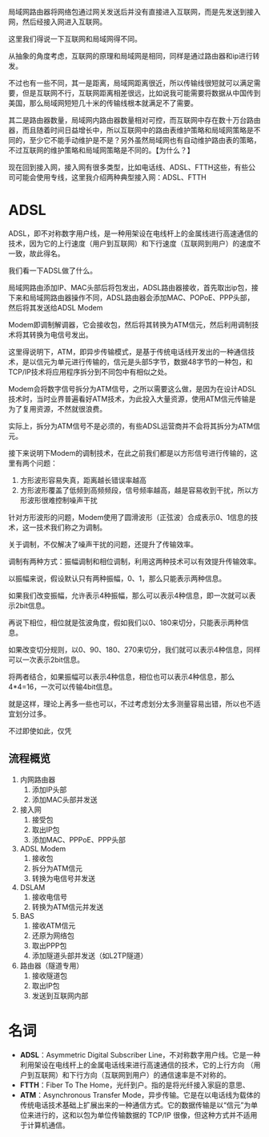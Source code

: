 
局域网路由器将网络包通过网关发送后并没有直接进入互联网，而是先发送到接入网，然后经接入网进入互联网。

这里我们得说一下互联网和局域网得不同。

从抽象的角度考虑，互联网的原理和局域网是相同，同样是通过路由器和ip进行转发。

不过也有一些不同，其一是距离，局域网距离很近，所以传输线很短就可以满足需要，但是互联网不行，互联网距离相差很远，比如说我可能需要将数据从中国传到美国，那么局域网短短几十米的传输线根本就满足不了需要。

其二是路由器数量，局域网内路由器数量相对可控，而互联网中存在数十万台路由器，而且随着时间日益增长中，所以互联网中的路由表维护策略和局域网策略是不同的，至少它不能手动维护是不是？另外虽然局域网也有自动维护路由表的策略，不过互联网的维护策略和局域网策略是不同的。【为什么？】

现在回到接入网，接入网有很多类型，比如电话线、ADSL、FTTH这些，有些公司可能会使用专线，这里我介绍两种典型接入网：ADSL、FTTH

# ADSL
ADSL，即不对称数字用户线，是一种用架设在电线杆上的金属线进行高速通信的技术，因为它的上行速度（用户到互联网）和下行速度（互联网到用户）的速度不一致，故此得名。

我们看一下ADSL做了什么。

局域网路由添加IP、MAC头部后将包发出，ADSL路由器接收，首先取出ip包，接下来和局域网路由器操作不同，ADSL路由器会添加MAC、POPoE、PPP头部，然后将其发送给ADSL Modem

Modem即调制解调器，它会接收包，然后将其转换为ATM信元，然后利用调制技术将其转换为电信号发出。

这里得说明下，ATM，即异步传输模式，是基于传统电话线开发出的一种通信技术，是以信元为单元进行传输的，信元是头部5字节，数据48字节的一种包，和TCP/IP技术将应用程序拆分到不同包中有相似之处。

Modem会将数字信号拆分为ATM信号，之所以需要这么做，是因为在设计ADSL技术时，当时业界普遍看好ATM技术，为此投入大量资源，使用ATM信元传输是为了复用资源，不然就很浪费。

实际上，拆分为ATM信号不是必须的，有些ADSL运营商并不会将其拆分为ATM信元。

接下来说明下Modem的调制技术，在此之前我们都是以方形信号进行传输的，这里有两个问题：
1. 方形波形容易失真，距离越长错误率越高
2. 方形波形覆盖了低频到高频频段，信号频率越高，越是容易收到干扰，所以方形波形很难控制噪声干扰

针对方形波形的问题，Modem使用了圆滑波形（正弦波）合成表示0、1信息的技术，这一技术我们称之为调制。

关于调制，不仅解决了噪声干扰的问题，还提升了传输效率。

调制有两种方式：振幅调制和相位调制，利用这两种技术可以有效提升传输效率。

以振幅来说，假设默认只有两种振幅，0、1，那么只能表示两种信息。

如果我们改变振幅，允许表示4种振幅，那么可以表示4种信息，即一次就可以表示2bit信息。

再说下相位，相位就是弦波角度，假如我们以0、180来切分，只能表示两种信息。

如果改变切分规则，以0、90、180、270来切分，我们就可以表示4种信息，同样可以一次表示2bit信息。

将两者结合，如果振幅可以表示4种信息，相位也可以表示4种信息，那么4*4=16，一次可以传输4bit信息。

就是这样，理论上再多一些也可以，不过考虑划分太多测量容易出错，所以也不适宜划分过多。

不过即使如此，仅凭

## 流程概览
1. 内网路由器
   1. 添加IP头部
   2. 添加MAC头部并发送
2. 接入网
   1. 接受包
   2. 取出IP包
   3. 添加MAC、PPPoE、PPP头部
3. ADSL Modem
   1. 接收包
   2. 拆分为ATM信元
   3. 转换为电信号并发送 
4. DSLAM
   1. 接收电信号
   2. 转换为ATM信元并发送
5. BAS
   1. 接收ATM信元
   2. 还原为网络包
   3. 取出PPP包
   4. 添加隧道头部并发送（如L2TP隧道）
6. 路由器（隧道专用）
   1. 接收隧道包
   2. 取出IP包
   3. 发送到互联网内部

# 名词
- **ADSL**：Asymmetric Digital Subscriber Line，不对称数字用户线。它是一种
利用架设在电线杆上的金属电话线来进行高速通信的技术，它的上行方向
（用户到互联网）和下行方向（互联网到用户）的通信速率是不对称的。
- **FTTH**：Fiber To The Home，光纤到户。指的是将光纤接入家庭的意思、
- **ATM**：Asynchronous Transfer Mode，异步传输。它是在以电话线为载体的 传统电话技术基础上扩展出来的一种通信方式。它的数据传输是以“信元”为单位来进行的，这和以包为单位传输数据的 TCP/IP 很像，但这种方式并不适用于计算机通信。